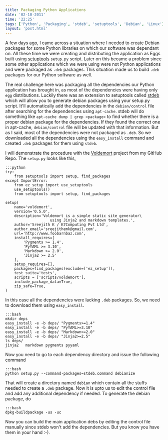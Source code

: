 ```yaml
---
title: Packaging Python Applications
date: '02-10-2011'
time: '22:25'
tags: ['Python', 'Packaging', 'stdeb', 'setuptools', 'Debian', 'Linux']
layout: 'post.html'
---
```


A few days ago, I came across a situation where I needed to create Debian packages for some Python libraries on which our software was dependant on. All these time we were creating and distributing the application as Eggs built using [setuptools](http://pypi.python.org/pypi/setuptools) `setup.py` script. Later on this became a problem since some other applications which we were using were not Python applications and were packaged as `.deb` packages. This situation made us to build `.deb` packages for our Python software as well.

The real challenge here was packaging all the dependencies our Python application has brought in, as most of the dependencies were having only `egg` distributions. Luckily there was an extension to setuptools called [stdeb](https://github.com/astraw/stdeb) which will allow you to generate debian packages using your setup.py script. It'll automatically add the dependencies in the `debian/control` file after searching for the dependencies using `apt-cache`. stdeb will do something like `apt-cache dump | grep <package>` to find whether there is a proper debian package for the dependencies. If they found the correct one in apt-cache, `debian/control` file will be updated with that information. But as I said, most of the dependencies were not packaged as `.deb`. So we downloaded all the dependencies using the `easy_install` command and created `.deb` packages for them using `stdeb`.

I will demonstrate the procedure with the [Voldemort](https://github.com/semk/voldemort) project from my GitHub Repo. The `setup.py` looks like this,

	:::python
	try:
	    from setuptools import setup, find_packages
	except ImportError:
	    from ez_setup import use_setuptools
	    use_setuptools()
	    from setuptools import setup, find_packages

	setup(
	    name='voldemort',
	    version='0.5.0',
	    description='Voldemort is a simple static site generator\
	                    using Jinja2 and markdown templates.',
	    author='Sreejith K / K7Computing Pvt Ltd',
	    author_email='sreejithemk@gmail.com',
	    url='http://www.foobarnbaz.com',
	    install_requires=[
	        'Pygments >= 1.4',
	        'PyYAML >= 3.10',
	        'Markdown >= 2.0',
	        'Jinja2 >= 2.5'
	    ],
	    setup_requires=[],
	    packages=find_packages(exclude=['ez_setup']),
	    test_suite='tests',
	    scripts = ['scripts/voldemort'],
	    include_package_data=True,
	    zip_safe=True,
	)

In this case all the dependencies were lacking `.deb` packages. So, we need to download them using `easy_install`.

	:::bash
	mkdir deps
	easy_install -e -b deps/ "Pygments>=1.4"
	easy_install -e -b deps/ "PyYAML>=3.10"
	easy_install -e -b deps/ "Markdown>=2.0"
	easy_install -e -b deps/ "Jinja2>=2.5"
	ls deps/
	jinja2   markdown pygments pyyaml

Now you need to go to each dependency directory and issue the following command

	:::bash
	python setup.py --command-packages=stdeb.command debianize

That will create a directory named `debian` which contain all the stuffs needed to create a `.deb` package. Now it is upto us to edit the control file and add any additional dependency if needed. To generate the debian package, do

	:::bash
	dpkg-buildpackage -us -uc

Now you can build the main application debs by editing the control file manually since stdeb won't add the dependencies. But you know you have them in your hand :-).

